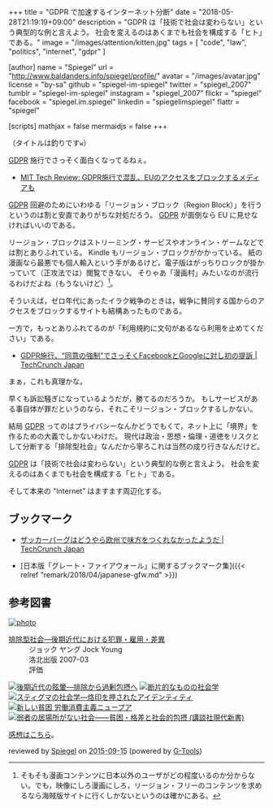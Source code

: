 +++
title = "GDPR で加速するインターネット分断"
date = "2018-05-28T21:19:19+09:00"
description = "GDPR は「技術で社会は変わらない」という典型的な例と言えよう。 社会を変えるのはあくまでも社会を構成する「ヒト」である。"
image = "/images/attention/kitten.jpg"
tags = [ "code", "law", "politics", "internet", "gdpr" ]

[author]
  name      = "Spiegel"
  url       = "http://www.baldanders.info/spiegel/profile/"
  avatar    = "/images/avatar.jpg"
  license   = "by-sa"
  github    = "spiegel-im-spiegel"
  twitter   = "spiegel_2007"
  tumblr    = "spiegel-im-spiegel"
  instagram = "spiegel_2007"
  flickr    = "spiegel"
  facebook  = "spiegel.im.spiegel"
  linkedin  = "spiegelimspiegel"
  flattr    = "spiegel"

[scripts]
  mathjax = false
  mermaidjs = false
+++

（タイトルは釣りです`w`）

[GDPR] 施行でさっそく面白くなってるねぇ。

- [MIT Tech Review: GDPR施行で混乱、EUのアクセスをブロックするメディアも](https://www.technologyreview.jp/nl/gdpr-is-finally-here-and-its-already-chaos/)

[GDPR] 回避のためにいわゆる「リージョン・ブロック（Region Block）」を行うというのは割と安直でありがちな対処だろう。
[GDPR] が面倒なら EU に見せなければいいのである。

リージョン・ブロックはストリーミング・サービスやオンライン・ゲームなどでは割とありふれている。
Kindle もリージョン・ブロックがかかっている。
紙の漫画なら最悪でも個人輸入という手があるけど，電子版はがっちりロックが掛かっていて（正攻法では）閲覧できない。
そりゃあ「漫画村」みたいなのが流行るわけだよね（もうないけど）[^m1]。

[^m1]: そもそも漫画コンテンツに日本以外のユーザがどの程度いるのか分からない。でも，映像にしろ漫画にしろ，リージョン・フリーのコンテンツを求めるなら海賊版サイトに行くしかないというのは確かにある。

そういえば，ゼロ年代にあったイラク戦争のときは，戦争に賛同する国からのアクセスをブロックするサイトも結構あったものである。

一方で，もっとありふれてるのが「利用規約に文句があるなら利用を止めてください」である。

- [GDPR施行、“同意の強制”でさっそくFacebookとGoogleに対し初の提訴  |  TechCrunch Japan](https://jp.techcrunch.com/2018/05/26/2018-05-25-facebook-google-face-first-gdpr-complaints-over-forced-consent/)

まぁ，これも真理かな。

早くも訴訟騒ぎになっているようだが，勝てるのだろうか。
もしサービスがある事自体が罪だというのなら，それこそリージョン・ブロックするしかない。

結局 [GDPR] ってのはプライバシーなんかどうでもくて，ネット上に「境界」を作るための大義でしかないわけだ。
現代は政治・思想・倫理・道徳をリスクとして分断する「排除型社会」なんだから寧ろこれは当然の成り行きなんだけど。

[GDPR] は「技術で社会は変わらない」という典型的な例と言えよう。
社会を変えるのはあくまでも社会を構成する「ヒト」である。

そして本来の "Internet” はますます周辺化する。

## ブックマーク

- [ザッカーバーグはどうやら欧州で味方をつくれなかったようだ  |  TechCrunch Japan](https://jp.techcrunch.com/2018/05/24/2018-05-22-zuckerberg-didnt-make-any-friends-in-europe-today/)

- [日本版「グレート・ファイアウォール」に関するブックマーク集]({{< relref "remark/2018/04/japanese-gfw.md" >}})

[GDPR]: https://en.wikipedia.org/wiki/General_Data_Protection_Regulation "General Data Protection Regulation - Wikipedia"

## 参考図書

<div class="hreview" ><a class="item url" href="http://www.amazon.co.jp/exec/obidos/ASIN/4903127044/baldandersinf-22/"><img src="http://ecx.images-amazon.com/images/I/417iD4x5N%2BL._SL160_.jpg" alt="photo" class="photo"  /></a><dl ><dt class="fn"><a class="item url" href="http://www.amazon.co.jp/exec/obidos/ASIN/4903127044/baldandersinf-22/">排除型社会―後期近代における犯罪・雇用・差異</a></dt><dd>ジョック ヤング Jock Young </dd><dd>洛北出版 2007-03</dd><dd>評価<abbr class="rating" title="5"><img src="http://g-images.amazon.com/images/G/01/detail/stars-5-0.gif" alt="" /></abbr> </dd></dl><p class="similar"><a href="http://www.amazon.co.jp/exec/obidos/ASIN/4791764331/baldandersinf-22/" target="_top"><img src="http://images.amazon.com/images/P/4791764331.09._SCTHUMBZZZ_.jpg"  alt="後期近代の眩暈―排除から過剰包摂へ"  /></a> <a href="http://www.amazon.co.jp/exec/obidos/ASIN/4255008515/baldandersinf-22/" target="_top"><img src="http://images.amazon.com/images/P/4255008515.09._SCTHUMBZZZ_.jpg"  alt="断片的なものの社会学"  /></a> <a href="http://www.amazon.co.jp/exec/obidos/ASIN/4796700439/baldandersinf-22/" target="_top"><img src="http://images.amazon.com/images/P/4796700439.09._SCTHUMBZZZ_.jpg"  alt="スティグマの社会学―烙印を押されたアイデンティティ"  /></a> <a href="http://www.amazon.co.jp/exec/obidos/ASIN/4791764242/baldandersinf-22/" target="_top"><img src="http://images.amazon.com/images/P/4791764242.09._SCTHUMBZZZ_.jpg"  alt="新しい貧困 労働消費主義ニュープア"  /></a> <a href="http://www.amazon.co.jp/exec/obidos/ASIN/4062881357/baldandersinf-22/" target="_top"><img src="http://images.amazon.com/images/P/4062881357.09._SCTHUMBZZZ_.jpg"  alt="弱者の居場所がない社会――貧困・格差と社会的包摂 (講談社現代新書)"  /></a> </p>
<p class="description"><a href="http://www.baldanders.info/spiegel/log2/000410.shtml">感想はこちら</a>。</p>
<p class="gtools" >reviewed by <a href='#maker' class='reviewer'>Spiegel</a> on <abbr class="dtreviewed" title="2015-09-15">2015-09-15</abbr> (powered by <a href="http://www.goodpic.com/mt/aws/index.html" >G-Tools</a>)</p>
</div>
